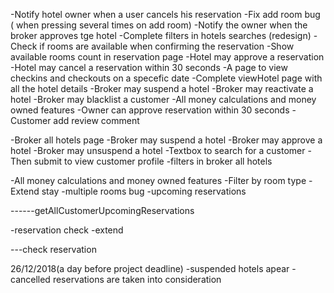 -Notify hotel owner when a user cancels his reservation
-Fix add room bug ( when pressing several times on add room)
-Notify the owner when the broker approves tge hotel
-Complete filters in hotels searches (redesign)
-Check if rooms are available when confirming the reservation
-Show available rooms count in reservation page
-Hotel may approve a reservation
-Hotel may cancel a reservation within 30 seconds
-A page to view checkins and checkouts on a specefic date
-Complete viewHotel page with all the hotel details
-Broker may suspend a hotel
-Broker may reactivate a hotel
-Broker may blacklist a customer
-All money calculations and money owned features
-Owner can approve reservation within 30 seconds
-Customer add review comment




-Broker all hotels page
-Broker may suspend a hotel
-Broker may approve a hotel
-Broker may unsuspend a hotel
-Textbox to search for a customer
-Then submit to view customer profile
-filters in broker all hotels

-All money calculations and money owned features
-Filter by room type
-Extend stay
-multiple rooms bug
-upcoming reservations


------getAllCustomerUpcomingReservations

-reservation check
-extend



---check reservation




26/12/2018(a day before project deadline)
-suspended hotels apear
-cancelled reservations are taken into consideration
